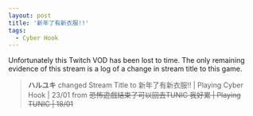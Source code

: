 ```yaml
---
layout: post
title: '新年了有新衣服!!'
tags:
  - Cyber Hook
---
```


Unfortunately this Twitch VOD has been lost to time. The only remaining evidence of this stream is a log of a change in
stream title to this game.

> **ハルユキ** changed Stream Title to 新年了有新衣服!! &#124; Playing Cyber Hook &#124; 23/01 from ~~恐怖遊戲結束了可以回去TUNIC 我好累 &#124; Playing TUNIC &#124; 18/01~~